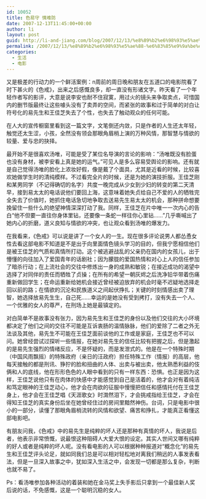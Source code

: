 ```yaml
---
id: 10052
title: 色易守 情难防
date: 2007-12-13T11:45:00+00:00
author: li
layout: post
guid: http://li-and-jiang.com/blog/2007/12/13/%e8%89%b2%e6%98%93%e5%ae%88-%e6%83%85%e9%9a%be%e9%98%b2/
permalink: /2007/12/13/%e8%89%b2%e6%98%93%e5%ae%88-%e6%83%85%e9%9a%be%e9%98%b2/
categories:
  - 生活
  - 电影
---
```

又是极差的行动力的一个鲜活案例：n周前的周日晚和朋友在五道口的电影院看了时下甚火的《色戒》，出来之后感慨良多，却一直没有形诸文字。昨天看了一个年轻作者写的影评，大意是说李安也耐不住寂寞，用过火的镜头来争取卖点，可惜国内的删节版最终让这些噱头没有了卖弄的空间，而紧张的故事和过于简单的对白让符号化的易先生和王佳芝失去了个性，也失去了触动观众的任何可能。 

在人大的宣传橱窗里看到这一篇文字，文笔倒还内敛，只是作者的人生还太年轻，触觉还太生涩，小孩，全然没有领会那眼角眉梢上演的万种风情，那智慧与情欲的较量、爱与忠的抉择。 

最开始不是很喜欢汤唯，可能是受了某位名导演的言论的影响：“汤唯既没有脸蛋也没有身材，被李安看上真是她的运气。”可见人是多么容易受舆论的影响。还有就是自己觉得汤唯的脸化上浓妆好假，像是戴了个面具，尤其是近看的时候，比较喜欢她做学生时的清纯模样。不过看完全片的时候，还是为她的演技折服。王佳芝刚和某男同学（不记得确切的名字）共度一晚完成从少女到少妇的转变的第二天清早，接到易太太的电话说他们要回上海，这意味着她失贞给自己不爱的人的牺牲完全失去了价值时，她抓住电话急切地争取去送易先生易太太的机会，那种拼命想要挽留住一些什么的绝望神情深深打动了我。同样，王佳芝在片中唯一一次内心的告白“他不但要一直往你身体里钻，还要像一条蛇一样往你心里钻……”几乎嘶喊出了她内心的折磨，道义良知与情欲的冲突，也让观众看到汤唯的爆发力。 

在我看来，《色戒》可以说是讲了一个女人的一生。现在很多评论说男人都怂恿女性去看这部电影不知道是不是出于向里面情色镜头学习的目的，但我宁愿相信他们是被王佳芝的气质和真情所打动。这个被逃避战乱的父亲扔在国内的女孩儿，出于懵懂的向往加入了爱国青年的话剧社；因为朦胧的爱国热情和对心上人的信任参加了暗杀行动；在上流社会的交往中修炼出一身的成熟和敏锐；在接近成功的渴望中选择了对同伴的责任而牺牲了贞操；在所有的希望一朝灰烬之后洗净铅华带着伤痛重新做回学生；在命运重新给她机会接近曾经被迫放弃的机会时毫不迟疑地选择走回以前的路；在情欲的沉沦和民族道义之间起伏挣扎；关键的时刻情感出卖了理智，她选择放易先生生，自己死……幸运的是她没有受到拷打，没有失去一个人、一个优雅的女人的尊严，在刑场上她是最镇定的。 

对白简单不是故事没有张力，因为易先生和王佳芝的身份以及他们交往的大小环境都决定了他们之间的交往不可能是互诉衷肠的温情脉脉，他们的爱除了二者之外无法谈及其他，易先生不可能在王佳芝面前谈他的工作或是家庭，王佳芝也不可以问。她曾经尝试过探听一些情报，在她对易先生的信任比较有把握之后，但是激起的是易先生强烈的情绪反应，不是怀疑的，而是发泄式的。他是在一个特殊时期（中国风雨飘摇）的特殊政府（亲日的汪政府）担任特殊工作（情报）的高层，他每天接触的都是刑讯、狰狞的脸和扭曲的人体、出卖与被出卖，他太熟悉利益的伎俩和人的底线，他在形形色色的人眼中看到的只有一样东西：恐惧。也正是因为这样，王佳芝说他只有在肉体的快感中才能感觉到自己是活着的，他才会对有着纯洁和笃定眼神的王佳芝动心，他才会在肉欲的征服中慢慢把信任和感情托付在王佳芝身上，他才会在王佳芝唱《天涯歌女》时潸然泪下，才会挑戒指给王佳芝，才会在得知王佳芝的真实身份后坐在她曾经住过的房间里黯然神伤。台词，只是电影中很小的一部分，读懂了那眼角眉梢流转的风情和欲望、痛苦和挣扎，才能真正看懂这部电影吧。 

有朋友问我，《色戒》中的易先生是纯粹的坏人还是那种有真情的坏人，我说是后者，他表示非常愤慨，说最恨这种阻碍人大爱大恨的设定。其实人世间又哪有纯粹的好人或者是纯粹的坏人呢。没有看电影的人可以根据种种报道对“概念化”的易先生和王佳芝评头论足，就如同我们总是可以相对轻松地对离我们稍远的人事发表看法，但是一旦深入故事之中，犹如深入生活之中，会发现一切都是那么复杂，判断也就不易了。 

Ps：看汤唯参加各种活动的着装和她在金马奖上失手影后只拿到一个最佳新人奖后说的话，不免感慨，这是一个聪明沉稳的女人。